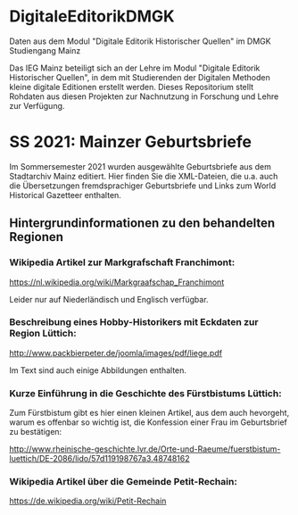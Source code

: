 # DigitaleEditorikDMGK
Daten aus dem Modul "Digitale Editorik Historischer Quellen" im DMGK Studiengang Mainz


Das IEG Mainz beteiligt sich an der Lehre im Modul "Digitale Editorik Historischer Quellen", in dem mit Studierenden der Digitalen Methoden kleine digitale Editionen erstellt werden. Dieses Repositorium stellt Rohdaten aus diesen Projekten zur Nachnutzung in Forschung und Lehre zur Verfügung.

# SS 2021: Mainzer Geburtsbriefe

Im Sommersemester 2021 wurden ausgewählte Geburtsbriefe aus dem Stadtarchiv Mainz editiert. Hier finden Sie die XML-Dateien, die u.a. auch die Übersetzungen fremdsprachiger Geburtsbriefe und Links zum World Historical Gazetteer enthalten.

## Hintergrundinformationen zu den behandelten Regionen

### Wikipedia Artikel zur Markgrafschaft Franchimont:

https://nl.wikipedia.org/wiki/Markgraafschap_Franchimont

Leider nur auf Niederländisch und Englisch verfügbar.

### Beschreibung eines Hobby-Historikers mit Eckdaten zur Region Lüttich:

http://www.packbierpeter.de/joomla/images/pdf/liege.pdf

Im Text sind auch einige Abbildungen enthalten.

### Kurze Einführung in die Geschichte des Fürstbistums Lüttich:

Zum Fürstbistum gibt es hier einen kleinen Artikel, aus dem auch hevorgeht, warum es offenbar so wichtig ist, die Konfession einer Frau im Geburtsbrief zu bestätigen:

http://www.rheinische-geschichte.lvr.de/Orte-und-Raeume/fuerstbistum-luettich/DE-2086/lido/57d119198767a3.48748162

### Wikipedia Artikel über die Gemeinde Petit-Rechain:

https://de.wikipedia.org/wiki/Petit-Rechain

